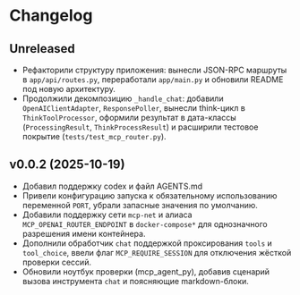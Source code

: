 # Changelog

## Unreleased

- Рефакторили структуру приложения: вынесли JSON-RPC маршруты в `app/api/routes.py`, переработали `app/main.py` и обновили README под новую архитектуру.
- Продолжили декомпозицию `_handle_chat`: добавили `OpenAIClientAdapter`, `ResponsePoller`, вынесли think-цикл в `ThinkToolProcessor`, оформили результат в дата-классы (`ProcessingResult`, `ThinkProcessResult`) и расширили тестовое покрытие (`tests/test_mcp_router.py`).

## v0.0.2 (2025-10-19)

- Добавил поддержку codex и файл AGENTS.md
- Привели конфигурацию запуска к обязательному использованию переменной `PORT`, убрали запасные значения по умолчанию.
- Добавили поддержку сети `mcp-net` и алиаса `MCP_OPENAI_ROUTER_ENDPOINT` в `docker-compose*` для однозначного разрешения имени контейнера.
- Дополнили обработчик `chat` поддержкой проксирования `tools` и `tool_choice`, ввели флаг `MCP_REQUIRE_SESSION` для отключения жёсткой проверки сессий.
- Обновили ноутбук проверки (mcp_agent_py), добавив сценарий вызова инструмента `chat` и поясняющие markdown-блоки.
